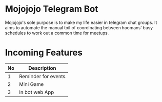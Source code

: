 Mojojojo Telegram Bot
=====================

Mojojojo's sole purpose is to make my life easier in telegram chat groups. It aims to automate the manual toil
of coordinating between hoomans' busy schedules to work out a common time for meetups. 

Incoming Features
=================
|     No      |     Description     |
| ----------- | ------------------- |
| 1           | Reminder for events |
| 2           | Mini Game           |
| 3           | In bot web App      |